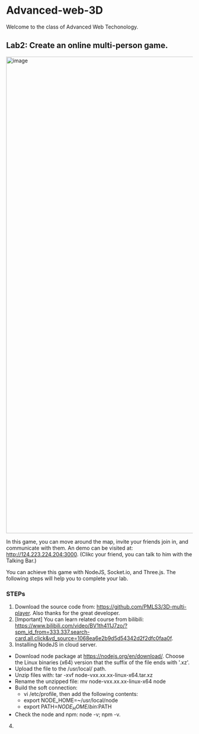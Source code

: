 # Advanced-web-3D

Welcome to the class of Advanced Web Techonology.

## Lab2: Create an online multi-person game. 

<img width="1283" alt="image" src="https://user-images.githubusercontent.com/35996667/230751420-5014fd0a-d0d5-428a-bac3-3282c28fc67c.png">

In this game, you can move around the map, invite your friends join in, and communicate with them. An demo can be visited at: http://124.223.224.204:3000. (Clikc your friend, you can talk to him with the Talking Bar.)

You can achieve this game with NodeJS, Socket.io, and Three.js. The following steps will help you to complete your lab.

### STEPs

1. Download the source code from: https://github.com/PMLS3/3D-multi-player. Also thanks for the great developer. 
2. [Important] You can learn related course from bilibili: https://www.bilibili.com/video/BV1th411J7zo/?spm_id_from=333.337.search-card.all.click&vd_source=1068ea6e2b9d5d54342d2f2dfc0faa0f.
3. Installing NodeJS in cloud server.
* Download node package at https://nodejs.org/en/download/. Choose the Linux binaries (x64) version that the suffix of the file ends with '.xz'.
* Upload the file to the /usr/local/ path.
* Unzip files with: tar -xvf node-vxx.xx.xx-linux-x64.tar.xz
* Rename the unzipped file: mv node-vxx.xx.xx-linux-x64 node
* Build the soft connection:
   * vi /etc/profile, then add the following contents:
   * export NODE_HOME=~/usr/local/node
   * export PATH=$NODE_HOME/bin:$PATH
* Check the node and npm: node -v; npm -v.
4. 
